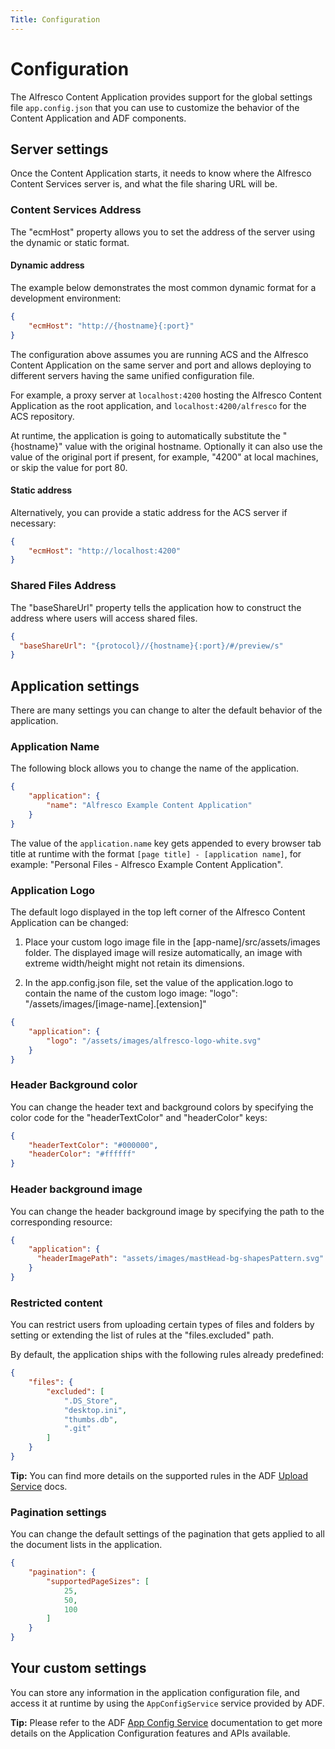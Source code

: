 ```yaml
---
Title: Configuration
---
```


# Configuration

The Alfresco Content Application provides support for the global settings file `app.config.json` that you can use to customize the behavior of the Content Application and ADF components.

## Server settings

Once the Content Application starts, it needs to know where the Alfresco Content Services server is, and what the file sharing URL will be.

### Content Services Address

The "ecmHost" property allows you to set the address of the server using the dynamic or static format.

#### Dynamic address

The example below demonstrates the most common dynamic format for a development environment:

```json
{
    "ecmHost": "http://{hostname}{:port}"
}
```

The configuration above assumes you are running ACS and the Alfresco Content Application on the same server and port
and allows deploying to different servers having the same unified configuration file.

For example, a proxy server at `localhost:4200` hosting the Alfresco Content Application as the root application,
and `localhost:4200/alfresco` for the ACS repository.

At runtime, the application is going to automatically substitute the "{hostname}" value with the original hostname.
Optionally it can also use the value of the original port if present, for example, "4200" at local machines, or skip the value for port 80.

#### Static address

Alternatively, you can provide a static address for the ACS server if necessary:

```json
{
    "ecmHost": "http://localhost:4200"
}
```

### Shared Files Address

The "baseShareUrl" property tells the application how to construct the address where users will access shared files.

```json
{
  "baseShareUrl": "{protocol}//{hostname}{:port}/#/preview/s"
}
```

## Application settings

There are many settings you can change to alter the default behavior of the application.

### Application Name

The following block allows you to change the name of the application.

```json
{
    "application": {
        "name": "Alfresco Example Content Application"
    }
}
```

The value of the `application.name` key gets appended to every browser tab title at runtime
with the format `[page title] - [application name]`,
for example: "Personal Files - Alfresco Example Content Application".

### Application Logo

The default logo displayed in the top left corner of the Alfresco Content Application can be changed:

1. Place your custom logo image file in the [app-name]/src/assets/images folder. The displayed image will resize automatically, an image with extreme width/height might not retain its dimensions.

2. In the app.config.json file, set the value of the application.logo to contain the name of the custom logo image: "logo": "/assets/images/[image-name].[extension]"

```json
{
    "application": {
        "logo": "/assets/images/alfresco-logo-white.svg"
    }
}
```

### Header Background color

You can change the header text and background colors by specifying the color code for the "headerTextColor" and "headerColor" keys:

```json
{
    "headerTextColor": "#000000",
    "headerColor": "#ffffff"
}
```

### Header background image

You can change the header background image by specifying the path to the corresponding resource:

```json
{
    "application": {
      "headerImagePath": "assets/images/mastHead-bg-shapesPattern.svg"
    }
}
```

### Restricted content

You can restrict users from uploading certain types of files and folders by setting or extending the list of rules at the "files.excluded" path.

By default, the application ships with the following rules already predefined:

```json
{
    "files": {
        "excluded": [
            ".DS_Store",
            "desktop.ini",
            "thumbs.db",
            ".git"
        ]
    }
}
```

**Tip:** You can find more details on the supported rules in the ADF [Upload Service](https://www.alfresco.com/abn/adf/docs/core/services/upload.service/) docs.

### Pagination settings

You can change the default settings of the pagination that gets applied to all the document lists in the application.

```json
{
    "pagination": {
        "supportedPageSizes": [
            25,
            50,
            100
        ]
    }
}
```

## Your custom settings

You can store any information in the application configuration file, and access it at runtime by using the `AppConfigService` service provided by ADF.

**Tip:** Please refer to the ADF
[App Config Service](https://www.alfresco.com/abn/adf/docs/core/services/app-config.service/) documentation to get more details on the Application Configuration features and APIs available.
